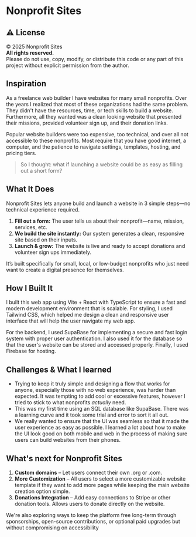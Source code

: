 # Nonprofit Sites

## ⚠ License
© 2025 Nonprofit Sites  
**All rights reserved.**  
Please do not use, copy, modify, or distribute this code or any part of this project without explicit permission from the author.


## Inspiration
As a freelance web builder I have websites for many small nonprofits. Over the years I realized that most of these organizations had the same problem. They didn't have the resources, time, or tech skills to build a website. Furthermore, all they wanted was a clean looking website that presented their missions, provided volunteer sign up, and their donation links.

Popular website builders were too expensive, too technical, and over all not accessible to these nonprofits. Most require that you have good internet, a computer, and the patience to navigate settings, templates, hosting, and pricing tiers.

>So I thought: what if launching a website could be as easy as filling out a short form?

## What It Does
Nonprofit Sites lets anyone build and launch a website in 3 simple steps—no technical experience required.

1. **Fill out a form:** The user tells us about their nonprofit—name, mission, services, etc.
2. **We build the site instantly:** Our system generates a clean, responsive site based on their inputs.
3. **Launch & grow:** The website is live and ready to accept donations and volunteer sign ups immediately.

It’s built specifically for small, local, or low-budget nonprofits who just need want to create a digital presence for themselves.

## How I Built It
I built this web app using Vite + React with TypeScript to ensure a fast and modern development environment that is scalable. For styling, I used Tailwind CSS, which helped me design a clean and responsive user interface that will help the user navigate my web app.

For the backend, I used SupaBase for implementing a secure and fast login system with proper user authentication. I also used it for the database so that the user's website can be stored and accessed properly. Finally, I used Firebase for hosting.

## Challenges & What I learned
- Trying to keep it truly simple and designing a flow that works for anyone, especially those with no web experience, was harder than expected. It was tempting to add cool or excessive features, however I tried to stick to what nonprofits *actually* need.
- This was my first time using an SQL database like SupaBase. There was a learning curve and it took some trial and error to sort it all out.
- We really wanted to ensure that the UI was seamless so that it made the user experience as easy as possible. I learned a lot about how to make the UI look good on both mobile and web in the process of making sure users can build websites from their phones.

## What's next for Nonprofit Sites
1. **Custom domains** – Let users connect their own .org or .com.
2. **More Customization** – All users to select a more customizable website template if they want to add more pages while keeping the main website creation option simple.
3. **Donations Integration** – Add easy connections to Stripe or other donation tools. Allows users to donate directly on the website.

We're also exploring ways to keep the platform free long-term through sponsorships, open-source contributions, or optional paid upgrades but without compromising on accessibility
